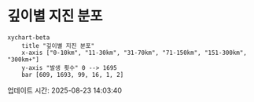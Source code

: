# 깊이별 지진 분포

```mermaid
xychart-beta
    title "깊이별 지진 분포"
    x-axis ["0-10km", "11-30km", "31-70km", "71-150km", "151-300km", "300km+"]
    y-axis "발생 횟수" 0 --> 1695
    bar [609, 1693, 99, 16, 1, 2]
```

업데이트 시간: 2025-08-23 14:03:40

